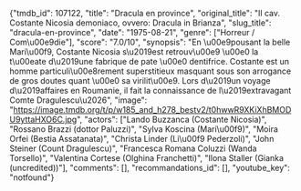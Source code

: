 {"tmdb_id": 107122, "title": "Dracula en province", "original_title": "Il cav. Costante Nicosia demoniaco, ovvero: Dracula in Brianza", "slug_title": "dracula-en-province", "date": "1975-08-21", "genre": ["Horreur / Com\u00e9die"], "score": "7.0/10", "synopsis": "En \u00e9pousant la belle Mari\u00f9, Costante Nicosia s\u2019est retrouv\u00e9 \u00e0 la t\u00eate d\u2019une fabrique de pate \u00e0 dentifrice. Costante est un homme particuli\u00e8rement superstitieux masquant sous son arrogance de gros doutes quant \u00e0 sa virilit\u00e9. Lors d\u2019un voyage d\u2019affaires en Roumanie, il fait la connaissance de l\u2019extravagant Comte Dragulescu\u2026", "image": "https://image.tmdb.org/t/p/w185_and_h278_bestv2/t0hwwR9XKiXhBMODU9yttaHXO6C.jpg", "actors": ["Lando Buzzanca (Costante Nicosia)", "Rossano Brazzi (dottor Paluzzi)", "Sylva Koscina (Mari\u00f9)", "Moira Orfei (Bestia Assatanata)", "Christa Linder (Li\u00f9 Pederzoli)", "John Steiner (Count Dragulescu)", "Francesca Romana Coluzzi (Wanda Torsello)", "Valentina Cortese (Olghina Franchetti)", "Ilona Staller (Gianka (uncredited))"], "comments": [], "recommandations_id": [], "youtube_key": "notfound"}